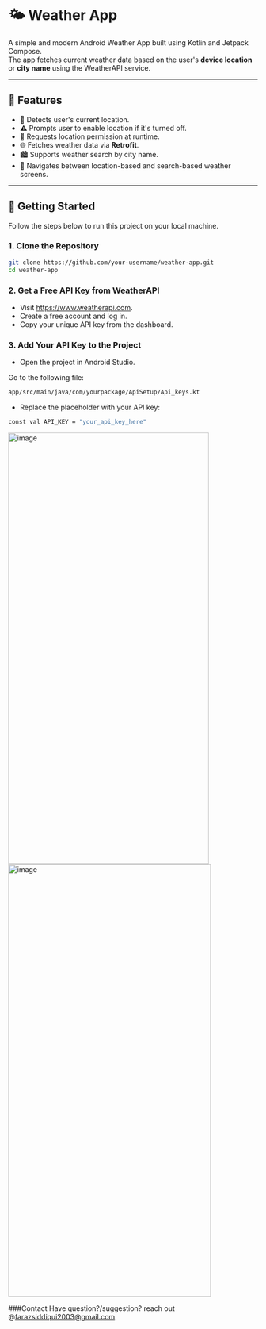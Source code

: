 # 🌤️ Weather App

A simple and modern Android Weather App built using Kotlin and Jetpack Compose.  
The app fetches current weather data based on the user's **device location** or **city name** using the WeatherAPI service.

---

## 📱 Features

- 📍 Detects user's current location.
- ⚠️ Prompts user to enable location if it's turned off.
- 🔐 Requests location permission at runtime.
- 🌐 Fetches weather data via **Retrofit**.
- 🏙️ Supports weather search by city name.
- 🧭 Navigates between location-based and search-based weather screens.

---

## 🚀 Getting Started

Follow the steps below to run this project on your local machine.

### 1. Clone the Repository

```bash
git clone https://github.com/your-username/weather-app.git
cd weather-app
```
### 2. Get a Free API Key from WeatherAPI
- Visit https://www.weatherapi.com.
- Create a free account and log in.
- Copy your unique API key from the dashboard.

### 3. Add Your API Key to the Project
- Open the project in Android Studio.

Go to the following file:
```bash
app/src/main/java/com/yourpackage/ApiSetup/Api_keys.kt
```
- Replace the placeholder with your API key:
```bash
const val API_KEY = "your_api_key_here"
```
<img width="405" height="870" alt="image" src="https://github.com/user-attachments/assets/c27f6db0-a7a8-49df-bc3e-ad7c63bac025" />
<img width="409" height="873" alt="image" src="https://github.com/user-attachments/assets/b43ae79b-ac42-48fe-ad8a-e69a04d7420d" />

###Contact
Have question?/suggestion?
reach out @farazsiddiqui2003@gmail.com
